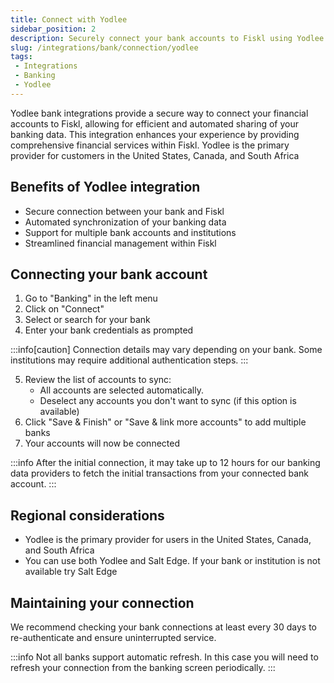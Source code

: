 ```yaml
---
title: Connect with Yodlee
sidebar_position: 2
description: Securely connect your bank accounts to Fiskl using Yodlee
slug: /integrations/bank/connection/yodlee
tags:
 - Integrations
 - Banking
 - Yodlee
---
```


Yodlee bank integrations provide a secure way to connect your financial accounts to Fiskl, allowing for efficient and automated sharing of your banking data. This integration enhances your experience by providing comprehensive financial services within Fiskl.
Yodlee is the primary provider for customers in the United States, Canada, and South Africa

## Benefits of Yodlee integration

- Secure connection between your bank and Fiskl
- Automated synchronization of your banking data
- Support for multiple bank accounts and institutions
- Streamlined financial management within Fiskl

## Connecting your bank account

1. Go to "Banking" in the left menu
2. Click on "Connect"
3. Select or search for your bank
4. Enter your bank credentials as prompted

:::info[caution]
Connection details may vary depending on your bank. Some institutions may require additional authentication steps.
:::

5. Review the list of accounts to sync:
   - All accounts are selected automatically.
   - Deselect any accounts you don't want to sync (if this option is available)
6. Click "Save & Finish" or "Save & link more accounts" to add multiple banks
7. Your accounts will now be connected

<!-- ## Post-Connection Setup

After connecting your bank:

1. Click the edit icon on the bank account card to:
   - Change how your bank account is displayed in Fiskl
   - Add a description
2. Check "Sync bank name and account" to match the bank name with the account name in your Chart of Accounts -->

:::info
After the initial connection, it may take up to 12 hours for our banking data providers to fetch the initial transactions from your connected bank account.
:::

## Regional considerations

- Yodlee is the primary provider for users in the United States, Canada, and South Africa
- You can use both Yodlee and Salt Edge. If your bank or institution is not available try Salt Edge

## Maintaining your connection

We recommend checking your bank connections at least every 30 days to re-authenticate and ensure uninterrupted service.

:::info
Not all banks support automatic refresh. In this case you will need to refresh your connection from the banking screen periodically.
:::

<!-- :::info
Salt Edge users can access a user dashboard [here](insert_salt_edge_dashboard_link). First-time access requires using your Fiskl email and clicking "Forgot password" to generate login credentials.
:::

Remember: Regularly reviewing your bank connections ensures accurate and up-to-date financial data in Fiskl. -->
